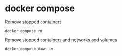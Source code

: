 # docker compose

Remove stopped containers

```
docker compose rm
```

Remove stopped containers and networks and volumes

```
docker compose down -v
```

